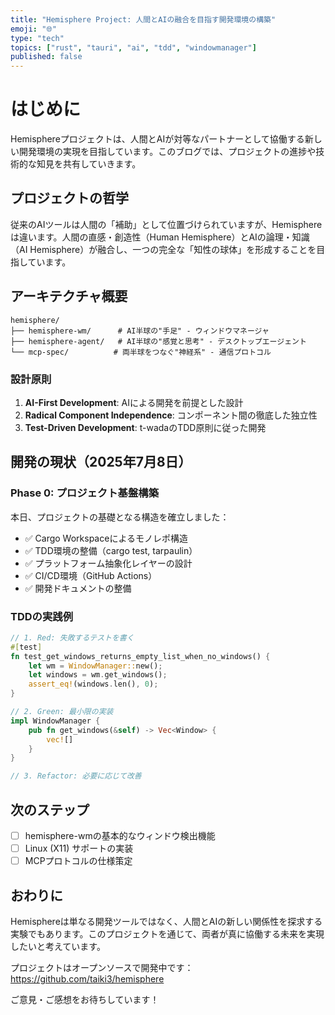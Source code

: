 ```yaml
---
title: "Hemisphere Project: 人間とAIの融合を目指す開発環境の構築"
emoji: "🌐"
type: "tech"
topics: ["rust", "tauri", "ai", "tdd", "windowmanager"]
published: false
---
```


# はじめに

Hemisphereプロジェクトは、人間とAIが対等なパートナーとして協働する新しい開発環境の実現を目指しています。このブログでは、プロジェクトの進捗や技術的な知見を共有していきます。

## プロジェクトの哲学

従来のAIツールは人間の「補助」として位置づけられていますが、Hemisphereは違います。人間の直感・創造性（Human Hemisphere）とAIの論理・知識（AI Hemisphere）が融合し、一つの完全な「知性の球体」を形成することを目指しています。

## アーキテクチャ概要

```
hemisphere/
├── hemisphere-wm/      # AI半球の"手足" - ウィンドウマネージャ
├── hemisphere-agent/   # AI半球の"感覚と思考" - デスクトップエージェント
└── mcp-spec/          # 両半球をつなぐ"神経系" - 通信プロトコル
```

### 設計原則

1. **AI-First Development**: AIによる開発を前提とした設計
2. **Radical Component Independence**: コンポーネント間の徹底した独立性
3. **Test-Driven Development**: t-wadaのTDD原則に従った開発

## 開発の現状（2025年7月8日）

### Phase 0: プロジェクト基盤構築

本日、プロジェクトの基礎となる構造を確立しました：

- ✅ Cargo Workspaceによるモノレポ構造
- ✅ TDD環境の整備（cargo test, tarpaulin）
- ✅ プラットフォーム抽象化レイヤーの設計
- ✅ CI/CD環境（GitHub Actions）
- ✅ 開発ドキュメントの整備

### TDDの実践例

```rust
// 1. Red: 失敗するテストを書く
#[test]
fn test_get_windows_returns_empty_list_when_no_windows() {
    let wm = WindowManager::new();
    let windows = wm.get_windows();
    assert_eq!(windows.len(), 0);
}

// 2. Green: 最小限の実装
impl WindowManager {
    pub fn get_windows(&self) -> Vec<Window> {
        vec![]
    }
}

// 3. Refactor: 必要に応じて改善
```

## 次のステップ

- [ ] hemisphere-wmの基本的なウィンドウ検出機能
- [ ] Linux (X11) サポートの実装
- [ ] MCPプロトコルの仕様策定

## おわりに

Hemisphereは単なる開発ツールではなく、人間とAIの新しい関係性を探求する実験でもあります。このプロジェクトを通じて、両者が真に協働する未来を実現したいと考えています。

プロジェクトはオープンソースで開発中です：
https://github.com/taiki3/hemisphere

ご意見・ご感想をお待ちしています！